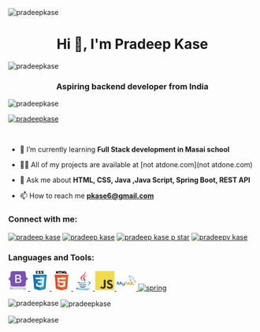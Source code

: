 <!-- # PradeepKase.gihub.io -->
<img src="https://camo.githubusercontent.com/48ec00ed4c84e771db4a1db90b56352923a8d644452a32b434d68e97006c9337/68747470733a2f2f63686b736b696c6c732e636f6d2f77702d636f6e74656e742f75706c6f6164732f323032302f30342f504e432d416e696d617465642d42616e6e6572732e676966" alt="pradeepkase" />
<h1 align="center">Hi 👋, I'm Pradeep Kase</h1>
<img src="https://user-images.githubusercontent.com/56535991/121919004-354b3400-cd54-11eb-968b-5c5c3af89598.gif" alt="pradeepkase" />

<h3 align="center">Aspiring backend developer from India</h3>

<p align="left"> <img src="https://komarev.com/ghpvc/?username=pradeepkase&label=Profile%20views&color=0e75b6&style=flat" alt="pradeepkase" /> </p>

<p align="left"> <a href="https://github.com/ryo-ma/github-profile-trophy"><img src="https://github-profile-trophy.vercel.app/?username=pradeepkase" alt="pradeepkase" /></a> </p>

<p align="left"> <a href="https://twitter.com/" target="blank"><img src="https://img.shields.io/twitter/follow/?logo=twitter&style=for-the-badge" alt="" /></a> </p>

- 🌱 I’m currently learning **Full Stack development in Masai school**

- 👨‍💻 All of my projects are available at [not atdone.com](not atdone.com)

- 💬 Ask me about **HTML, CSS, Java ,Java Script, Spring Boot, REST API**

- 📫 How to reach me **pkase6@gmail.com**

<h3 align="left">Connect with me:</h3>
<p align="left">
<a href="https://linkedin.com/in/pradeep-kase-20511317b/?originalSubdomain=in" target="blank"><img align="center" src="https://raw.githubusercontent.com/rahuldkjain/github-profile-readme-generator/master/src/images/icons/Social/linked-in-alt.svg" alt="pradeep kase" height="30" width="40" /></a>
<a href="https://fb.com/pradeep.kase.9/" target="blank"><img align="center" src="https://raw.githubusercontent.com/rahuldkjain/github-profile-readme-generator/master/src/images/icons/Social/facebook.svg" alt="pradeep kase" height="30" width="40" /></a>
<a href="https://instagram.com/pradeep_kase_p_star/?hl=en" target="blank"><img align="center" src="https://raw.githubusercontent.com/rahuldkjain/github-profile-readme-generator/master/src/images/icons/Social/instagram.svg" alt="pradeep kase p star" height="30" width="40" /></a>
<a href="https://www.hackerrank.com/pkase6?hr_r=1" target="_blank"><img align="center" src="https://raw.githubusercontent.com/rahuldkjain/github-profile-readme-generator/master/src/images/icons/Social/hackerrank.svg" alt="pradeepv kase" height="30" width="40" /></a>
</p>

<h3 align="left">Languages and Tools:</h3>
<p align="left"> <a href="https://getbootstrap.com" target="_blank" rel="noreferrer"> <img src="https://raw.githubusercontent.com/devicons/devicon/master/icons/bootstrap/bootstrap-plain-wordmark.svg" alt="bootstrap" width="40" height="40"/> </a> <a href="https://www.w3schools.com/css/" target="_blank" rel="noreferrer"> <img src="https://raw.githubusercontent.com/devicons/devicon/master/icons/css3/css3-original-wordmark.svg" alt="css3" width="40" height="40"/> </a> <a href="https://www.w3.org/html/" target="_blank" rel="noreferrer"> <img src="https://raw.githubusercontent.com/devicons/devicon/master/icons/html5/html5-original-wordmark.svg" alt="html5" width="40" height="40"/> </a> <a href="https://www.java.com" target="_blank" rel="noreferrer"> <img src="https://raw.githubusercontent.com/devicons/devicon/master/icons/java/java-original.svg" alt="java" width="40" height="40"/> </a> <a href="https://developer.mozilla.org/en-US/docs/Web/JavaScript" target="_blank" rel="noreferrer"> <img src="https://raw.githubusercontent.com/devicons/devicon/master/icons/javascript/javascript-original.svg" alt="javascript" width="40" height="40"/> </a> <a href="https://www.mysql.com/" target="_blank" rel="noreferrer"> <img src="https://raw.githubusercontent.com/devicons/devicon/master/icons/mysql/mysql-original-wordmark.svg" alt="mysql" width="40" height="40"/> </a> <a href="https://spring.io/" target="_blank" rel="noreferrer"> <img src="https://www.vectorlogo.zone/logos/springio/springio-icon.svg" alt="spring" width="40" height="40"/> </a> </p>

<p><img align="left" src="https://github-readme-stats.vercel.app/api/top-langs?username=pradeepkase&show_icons=true&locale=en&layout=compact" alt="pradeepkase" /></p>

<p>&nbsp;<img align="center" src="https://github-readme-stats.vercel.app/api?username=pradeepkase&show_icons=true&locale=en" alt="pradeepkase" /></p>

<p><img align="center" src="https://github-readme-streak-stats.herokuapp.com/?user=pradeepkase&" alt="pradeepkase" /></p>



